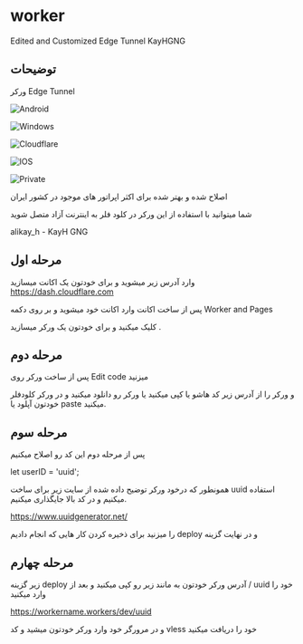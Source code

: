 # worker
Edited and Customized Edge Tunnel KayHGNG 


## توضیحات
ورکر Edge Tunnel

![Android](https://img.shields.io/badge/Android-34A853.svg?style=for-the-badge&logo=Android&logoColor=white)

![Windows](https://img.shields.io/badge/Windows-0078D4.svg?style=for-the-badge&logo=Windows&logoColor=white)

![Cloudflare](https://img.shields.io/badge/Cloudflare-F38020.svg?style=for-the-badge&logo=Cloudflare&logoColor=white)

![IOS](https://img.shields.io/badge/iOS-000000.svg?style=for-the-badge&logo=iOS&logoColor=white)

![Private](https://img.shields.io/badge/Private%20Internet%20Access-1E811F.svg?style=for-the-badge&logo=Private-Internet-Access&logoColor=white)


 اصلاح شده و بهتر شده برای اکثر اپراتور های موجود در کشور ایران

شما میتوانید با استفاده از این ورکر در کلود فلر به اینترنت آزاد متصل شوید 

alikay_h - KayH GNG


## مرحله اول
وارد آدرس زیر میشوید و برای خودتون یک اکانت میسازید 
https://dash.cloudflare.com

پس از ساخت اکانت وارد اکانت خود میشوید و بر روی دکمه Worker and Pages 

کلیک میکنید و برای خودتون یک ورکر میسازید .


## مرحله دوم
پس از ساخت ورکر روی Edit code میزنید

و ورکر را از آدرس زیر کد هاشو یا کپی میکنید یا ورکر رو دانلود میکنید و در ورکر کلودفلر خودتون آپلود یا paste میکنید.


## مرحله سوم
پس از مرحله دوم این کد رو اصلاح میکنیم 

let userID = 'uuid';

همونطور که درخود ورکر توضیح داده شده از سایت زیر برای ساخت uuid استفاده میکنیم و در کد بالا جایگذاری میکنیم.

https://www.uuidgenerator.net/

را میزنید برای ذخیره کردن کار هایی که انجام دادیم
 deploy و در نهایت گزینه
## مرحله چهارم
زیر گزینه deploy آدرس ورکر خودتون به مانند زیر رو کپی میکنید و بعد از / uuid خود را وارد میکنید

https://workername.workers/dev/uuid

و در مرورگر خود وارد ورکر خودتون میشید و کد vless خود را دریافت میکنید

